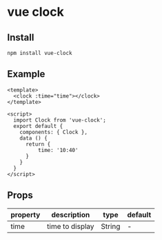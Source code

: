 # vue clock


## Install

```
npm install vue-clock
```

## Example

```
<template>
  <clock :time="time"></clock>
</template>

<script>
  import Clock from 'vue-clock';
  export default {
    components: { Clock },
    data () {
      return {
          time: '10:40'
      }
    }
  }
</script>
```

## Props

| property | description | type | default |
|-|-|-|-|
| time | time to display | String | - |